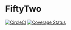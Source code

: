 # FiftyTwo

[![CircleCI](https://circleci.com/gh/oohnoitz/fifty-two.svg?style=shield)](https://circleci.com/gh/oohnoitz/fifty-two)
[![Coverage Status](https://coveralls.io/repos/github/oohnoitz/fifty-two/badge.svg?branch=)](https://coveralls.io/github/oohnoitz/fifty-two?branch=)
